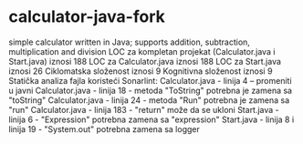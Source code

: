 # calculator-java-fork
simple calculator written in Java; supports addition, subtraction, multiplication and division
LOC za kompletan projekat (Calculator.java i Start.java) iznosi 188
LOC za Calculator.java iznosi 188
LOC za Start.java iznosi 26
Ciklomatska složenost iznosi 9
Kognitivna složenost iznosi 9
Statička analiza fajla koristeći Sonarlint:
Calculator.java - linija 4 – promeniti u javni
Calculator.java - linija 18 - metoda "ToString" potrebna je zamena sa "toString"
Calculator.java - linija 24 - metoda "Run" potrebna je zamena sa "run"
Calculator.java - linija 183 - "return" može da se ukloni
Start.java - linija 6 - "Expression" potrebna zamena sa "expression"
Start.java - linija 8 i linija 19 - "System.out" potrebna zamena sa logger
